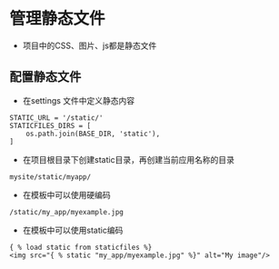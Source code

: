 # 管理静态文件

- 项目中的CSS、图片、js都是静态文件

## 配置静态文件

- 在settings 文件中定义静态内容


```
STATIC_URL = '/static/'
STATICFILES_DIRS = [
    os.path.join(BASE_DIR, 'static'),
]

```

- 在项目根目录下创建static目录，再创建当前应用名称的目录

`mysite/static/myapp/`
- 在模板中可以使用硬编码

`/static/my_app/myexample.jpg`
- 在模板中可以使用static编码

```
{ % load static from staticfiles %}
<img src="{ % static "my_app/myexample.jpg" %}" alt="My image"/>
```


